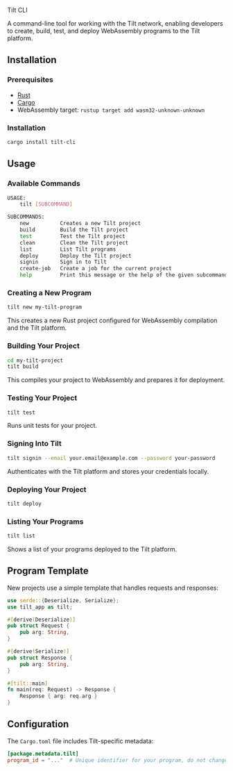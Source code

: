 Tilt CLI

A command-line tool for working with the Tilt network, enabling developers to create, build, test, and deploy WebAssembly programs to the Tilt platform.

## Installation

### Prerequisites

- [Rust](https://www.rust-lang.org/tools/install)
- [Cargo](https://doc.rust-lang.org/cargo/getting-started/installation.html)
- WebAssembly target: `rustup target add wasm32-unknown-unknown`

### Installation

```bash
cargo install tilt-cli
```

## Usage

### Available Commands

```bash
USAGE:
    tilt [SUBCOMMAND]

SUBCOMMANDS:
    new          Creates a new Tilt project
    build        Build the Tilt project
    test         Test the Tilt project
    clean        Clean the Tilt project
    list         List Tilt programs
    deploy       Deploy the Tilt project
    signin       Sign in to Tilt
    create-job   Create a job for the current project
    help         Print this message or the help of the given subcommand(s)
```

### Creating a New Program

```bash
tilt new my-tilt-program
```

This creates a new Rust project configured for WebAssembly compilation and the Tilt platform.

### Building Your Project

```bash
cd my-tilt-project
tilt build
```

This compiles your project to WebAssembly and prepares it for deployment.

### Testing Your Project

```bash
tilt test
```

Runs unit tests for your project.

### Signing Into Tilt

```bash
tilt signin --email your.email@example.com --password your-password
```

Authenticates with the Tilt platform and stores your credentials locally.

### Deploying Your Project

```bash
tilt deploy
```

### Listing Your Programs

```bash
tilt list
```

Shows a list of your programs deployed to the Tilt platform.

## Program Template

New projects use a simple template that handles requests and responses:

```rust
use serde::{Deserialize, Serialize};
use tilt_app as tilt;

#[derive(Deserialize)]
pub struct Request {
    pub arg: String,
}

#[derive(Serialize)]
pub struct Response {
    pub arg: String,
}

#[tilt::main]
fn main(req: Request) -> Response {
    Response { arg: req.arg }
}
```

## Configuration

The `Cargo.toml` file includes Tilt-specific metadata:

```toml
[package.metadata.tilt]
program_id = "..."  # Unique identifier for your program, do not change this value
```
